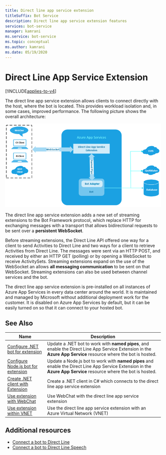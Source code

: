 ```yaml
---
title: Direct line app service extension
titleSuffix: Bot Service
description: Direct line app service extension features
services: bot-service
manager: kamrani
ms.service: bot-service
ms.topic: conceptual
ms.author: kamrani 
ms.date: 05/19/2020
---
```


# Direct Line App Service Extension

[!INCLUDE[applies-to-v4](includes/applies-to.md)]

The direct line app service extension allows clients to connect directly with the host, where the bot is located. This provides workload isolation and, in some cases, improved performance. The following picture shows the overall architecture:

![Direct line extension architecture](./media/channels/direct-line-extension-architecture.png)

The direct line app service extension adds a new set of streaming extensions to the Bot Framework protocol, which replace HTTP for exchanging messages with a transport that allows bidirectional requests to be sent over a **persistent WebSocket**.

Before streaming extensions, the Direct Line API offered one way for a client to send Activities to Direct Line and two ways for a client to retrieve Activities from Direct Line. The messages were sent via an HTTP POST, and received by either an HTTP GET (polling) or by opening a WebSocket to receive ActivitySets.
Streaming extensions expand on the use of the WebSocket an allows **all messaging communication** to be sent on that WebSocket. Streaming extensions can also be used between channel services and the bot.

The direct line app service extension is pre-installed on all instances of Azure App Services in every data center around the world. It is maintained and managed by Microsoft without additional deployment work for the customer. It is disabled on Azure App Services by default, but it can be easily turned on so that it can connect to your hosted bot.


## See Also

|Name|Description|
|---|---|
|[Configure .NET bot for extension](bot-service-channel-directline-extension-net-bot.md)|Update a .NET bot to work with **named pipes**, and enable the Direct Line App Service Extension in the **Azure App Service** resource where the bot is hosted.  |
|[Configure Node.js bot for extension](bot-service-channel-directline-extension-node-bot.md)|Update a Node.js bot to work with **named pipes** and enable the Direct Line App Service Extension in the **Azure App Service** resource where the bot is hosted.  |
|[Create .NET client with Extension](bot-service-channel-directline-extension-net-client.md)|Create a .NET client in C# which connects to the direct line app service extension|
|[Use extension with WebChat](bot-service-channel-directline-extension-webchat-client.md)|Use WebChat with the direct line app service extension|
|[Use extension within VNET](bot-service-channel-directline-extension-vnet.md)|Use the direct line app service extension with an Azure Virtual Network (VNET)|

## Additional resources

- [Connect a bot to Direct Line](bot-service-channel-connect-directline.md)
- [Connect a bot to Direct Line Speech](bot-service-channel-connect-directlinespeech.md)

